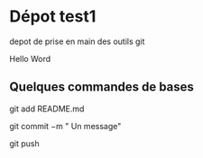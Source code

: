 # Dépot test1
depot de prise en main des outils git

Hello Word

## Quelques commandes de bases 

git add README.md

git commit −m " Un message"

git push

